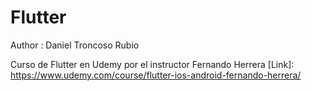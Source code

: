 # Flutter

Author : Daniel Troncoso Rubio

Curso de Flutter en Udemy por el instructor Fernando Herrera [Link]: https://www.udemy.com/course/flutter-ios-android-fernando-herrera/
